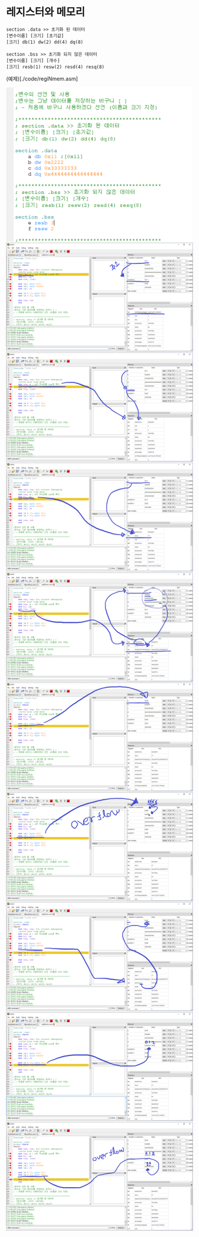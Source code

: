 # 레지스터와 메모리


    section .data >> 초기화 된 데이터
    [변수이름] [크기] [초기값]
    [크기] db(1) dw(2) dd(4) dq(8)

    section .bss >> 초기화 되지 않은 데이터
    [변수이름] [크기] [개수]
    [크기] resb(1) resw(2) resd(4) resq(8)

(예제)[./code/regiNmem.asm]

<img src="./img/section.png" name=".data, .bss 메모리 변수 값">

<img src="./img/00memory.png">

<img src="./img/01memory.png">

<img src="./img/02memory.png">

<img src="./img/03memory.png">

<img src="./img/04memory.png">

<img src="./img/05memory.png">

<img src="./img/06memory.png">

<img src="./img/07memory.png">

<img src="./img/08memory.png">

